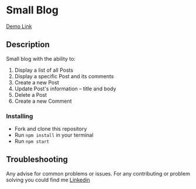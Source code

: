 # Small Blog
[Demo Link](https://skypkwolf.github.io/small_blog/)

## Description
Small blog with the ability to:
1. Display a list of all Posts
2. Display a specific Post and its comments
3. Create a new Post
4. Update Post's information – title and body
5. Delete a Post
6. Create a new Comment


### Installing
* Fork and clone this repository
* Run `npm install` in your terminal
* Run `npm start`

## Troubleshooting

Any advise for common problems or issues.
For any contributing or problem solving you could find me [Linkedin](linkedin.com/in/pavlo-kuzmenko-52b8a2212)
